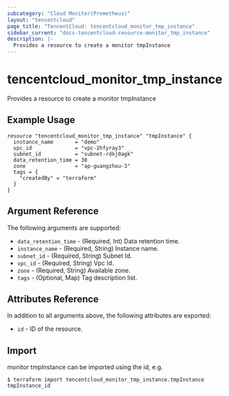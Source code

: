 ```yaml
---
subcategory: "Cloud Monitor(Prometheus)"
layout: "tencentcloud"
page_title: "TencentCloud: tencentcloud_monitor_tmp_instance"
sidebar_current: "docs-tencentcloud-resource-monitor_tmp_instance"
description: |-
  Provides a resource to create a monitor tmpInstance
---
```


# tencentcloud_monitor_tmp_instance

Provides a resource to create a monitor tmpInstance

## Example Usage

```hcl
resource "tencentcloud_monitor_tmp_instance" "tmpInstance" {
  instance_name       = "demo"
  vpc_id              = "vpc-2hfyray3"
  subnet_id           = "subnet-rdkj0agk"
  data_retention_time = 30
  zone                = "ap-guangzhou-3"
  tags = {
    "createdBy" = "terraform"
  }
}
```

## Argument Reference

The following arguments are supported:

* `data_retention_time` - (Required, Int) Data retention time.
* `instance_name` - (Required, String) Instance name.
* `subnet_id` - (Required, String) Subnet Id.
* `vpc_id` - (Required, String) Vpc Id.
* `zone` - (Required, String) Available zone.
* `tags` - (Optional, Map) Tag description list.

## Attributes Reference

In addition to all arguments above, the following attributes are exported:

* `id` - ID of the resource.



## Import

monitor tmpInstance can be imported using the id, e.g.
```
$ terraform import tencentcloud_monitor_tmp_instance.tmpInstance tmpInstance_id
```


